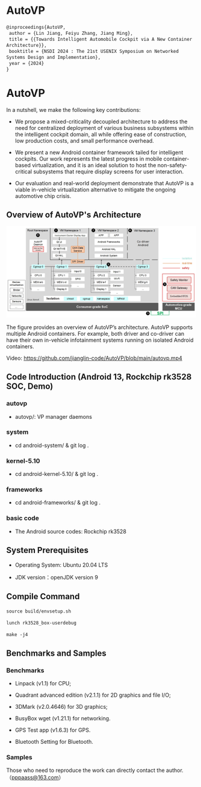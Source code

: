 # AutoVP

```
@inproceedings{AutoVP,
 author = {Lin Jiang, Feiyu Zhang, Jiang Ming},
 title = {{Towards Intelligent Automobile Cockpit via A New Container Architecture}},
 booktitle = {NSDI 2024 : The 21st USENIX Symposium on Networked Systems Design and Implementation},
 year = {2024}
} 
```

# AutoVP

In a nutshell, we make the following key contributions:

- We propose a mixed-criticality decoupled architecture to address the need for centralized deployment of various business subsystems within the intelligent cockpit domain, all while offering ease of construction, low production costs, and small performance overhead.

- We present a new Android container framework tailed for intelligent cockpits. Our work represents the latest progress in mobile container-based virtualization, and it is an ideal solution to host the non-safety-critical subsystems that require display screens for user interaction.

- Our evaluation and real-world deployment demonstrate that AutoVP is a viable in-vehicle virtualization alternative to mitigate the ongoing automotive chip crisis.

## Overview of AutoVP's Architecture

<img src="https://github.com/jianglin-code/AutoVP/blob/main/autovp.png" width="800">

The figure provides an overview of AutoVP’s architecture. AutoVP supports multiple Android containers. For example, both driver and co-driver can have their own in-vehicle infotainment systems running on isolated Android containers.

Video: https://github.com/jianglin-code/AutoVP/blob/main/autovp.mp4

## Code Introduction  (Android 13, Rockchip rk3528 SOC, Demo)

### autovp
  - autovp/: VP manager daemons

### system
  - cd android-system/ & git log .

### kernel-5.10
  - cd android-kernel-5.10/ & git log .

### frameworks
  - cd android-frameworks/ & git log .

### basic code 

- The Android source codes: Rockchip rk3528 

## System Prerequisites

- Operating System: Ubuntu 20.04 LTS

- JDK version：openJDK version 9

## Compile Command

`source build/envsetup.sh`

`lunch rk3528_box-userdebug`

`make -j4`

## Benchmarks and Samples

### Benchmarks 

- Linpack (v1.1) for CPU; 

- Quadrant advanced edition (v2.1.1) for 2D graphics and file I/O; 

- 3DMark (v2.0.4646) for 3D graphics;

- BusyBox wget (v1.21.1) for networking.

- GPS Test app (v1.6.3) for GPS.

- Bluetooth Setting for Bluetooth. 

### Samples  

Those who need to reproduce the work can directly contact the author.（pppaass@163.com）







